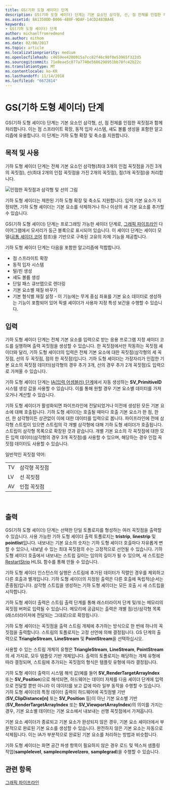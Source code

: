 ```yaml
---
title: GS(기하 도형 셰이더) 단계
description: GS(기하 도형 셰이더) 단계는 기본 요소인 삼각형, 선, 점 전체를 인접한 꼭짓점과 함께 처리합니다.
ms.assetid: 8A1350DD-B006-488F-9DAF-14CD2483BA4E
keywords:
- GS(기하 도형 셰이더) 단계
author: michaelfromredmond
ms.author: mithom
ms.date: 02/08/2017
ms.topic: article
ms.localizationpriority: medium
ms.openlocfilehash: c4659ee4200915a7cc82f46c90f0e53965f322d5
ms.sourcegitcommit: 71e8eae5c077a7740e5606298951bb78fc42b22c
ms.translationtype: MT
ms.contentlocale: ko-KR
ms.lasthandoff: 11/14/2018
ms.locfileid: "6672814"
---
```

# <a name="geometry-shader-gs-stage"></a>GS(기하 도형 셰이더) 단계


GS(기하 도형 셰이더) 단계는 기본 요소인 삼각형, 선, 점 전체를 인접한 꼭짓점과 함께 처리합니다. 이는 점 스프라이트 확장, 동적 입자 시스템, 섀도 볼륨 생성을 포함한 알고리즘에 유용합니다. 이 단계는 기하 도형 확장 및 축소를 지원합니다.

## <a name="span-idpurposeandusesspanspan-idpurposeandusesspanspan-idpurposeandusesspanpurpose-and-uses"></a><span id="Purpose_and_uses"></span><span id="purpose_and_uses"></span><span id="PURPOSE_AND_USES"></span>목적 및 사용


기하 도형 셰이더 단계는 전체 기본 요소인 삼각형(최대 3개의 인접 꼭짓점을 가진 3개의 꼭짓점), 선(최대 2개의 인접 꼭짓점을 가진 2개의 꼭짓점), 점(1개 꼭짓점)을 처리합니다.

![인접한 꼭짓점과 삼각형 및 선의 그림](images/d3d10-gs.png)

기하 도형 셰이더는 제한된 기하 도형 확장 및 축소도 지원합니다. 입력 기본 요소가 지정되면, 기하 도형 셰이더는 기본 요소를 삭제하거나 하나 이상의 새 기본 요소를 추가할 수 있습니다.

GS(기하 도형 셰이더) 단계는 프로그래밍 가능한 셰이더 단계로, [그래픽 파이프라인](graphics-pipeline.md) 다이어그램에서 모서리가 둥근 블록으로 표시되어 있습니다. 이 셰이더 단계는 셰이더 모델([공통 셰이더 코어](https://msdn.microsoft.com/library/windows/desktop/bb509580) 참조)을 기반으로 구축된 고유의 자체 기능을 제공합니다.

기하 도형 셰이더 단계는 다음을 포함한 알고리즘에 적합합니다.

-   점 스프라이트 확장
-   동적 입자 시스템
-   털/핀 생성
-   섀도 볼륨 생성
-   단일 패스 큐브맵으로 렌더링
-   기본 요소별 재질 바꾸기
-   기본 형식별 재질 설정 - 이 기능에는 무게 중심 좌표를 기본 요소 데이터로 생성하는 기능이 포함되어 있어 픽셀 셰이더가 사용자 지정 특성 보간을 수행할 수 있습니다.

## <a name="span-idinputspanspan-idinputspanspan-idinputspaninput"></a><span id="Input"></span><span id="input"></span><span id="INPUT"></span>입력


기하 도형 셰이더 단계는 전체 기본 요소를 입력으로 받는 응용 프로그램 지정 셰이더 코드를 실행하며 출력 꼭짓점을 생성할 수 있습니다. 한 꼭짓점에서만 작동하는 꼭짓점 셰이더와 달리, 기하 도형 셰이더의 입력은 전체 기본 요소에 대한 꼭짓점(삼각형의 세 꼭짓점, 선의 두 꼭짓점, 점의 한 꼭짓점)입니다. 기하 도형 셰이더는 가장자리가 인접한 기본 요소의 꼭짓점 데이터(삼각형의 경우 추가 3개, 선의 경우 추가 2개 꼭짓점)도 입력으로 가져올 수 있습니다.

기하 도형 셰이더 단계는 [IA(입력 어셈블러) 단계](input-assembler-stage--ia-.md)에서 자동 생성하는 **SV\_PrimitiveID** 시스템 생성 값을 사용할 수 있습니다. 이를 통해 원할 경우 기본 요소별 데이터를 가져오거나 계산할 수 있습니다.

기하 도형 셰이더가 활성화되면 파이프라인에 전달되었거나 이전에 생성된 모든 기본 요소에 대해 호출됩니다. 기하 도형 셰이더는 호출될 때마다 호출 기본 요소가 한 점, 한 선, 한 삼각형이든 상관없이 이에 대한 데이터를 입력으로 봅니다. 파이프라인에 전에 삼각형 스트립이 있으면 스트립의 각 개별 삼각형에 대해 기하 도형 셰이더가 호출됩니다. 스트립이 삼각형 목록으로 확장된 것과 같습니다. 개별 기본 요소의 각 꼭짓점에 대한 모든 입력 데이터(삼각형의 경우 3개 꼭짓점)를 사용할 수 있으며, 해당하는 경우 인접 꼭짓점 데이터도 사용할 수 있습니다.

일반적인 꼭짓점 약어:

|     |                 |
|-----|-----------------|
| TV  | 삼각형 꼭짓점 |
| LV  | 선 꼭짓점     |
| AV  | 인접 꼭짓점 |

 

## <a name="span-idoutputspanspan-idoutputspanspan-idoutputspanoutput"></a><span id="Output"></span><span id="output"></span><span id="OUTPUT"></span>출력


GS(기하 도형 셰이더) 단계는 선택한 단일 토폴로지를 형성하는 여러 꼭짓점을 출력할 수 있습니다. 사용 가능한 기하 도형 셰이더 출력 토폴로지는 **tristrip**, **linestrip** 및 **pointlist**입니다. 내보내는 기본 요소의 숫자는 기하 도형 셰이더 호출마다 자유롭게 변할 수 있으나, 내보낼 수 있는 최대 꼭짓점의 수는 고정적으로 선언될 수 있습니다. 기하 도형 셰이더 호출에서 내보내는 스트립 길이는 임의의 길이가 될 수 있으며, 새 스트립은 [RestartStrip](https://msdn.microsoft.com/library/windows/desktop/bb509660) HLSL 함수를 통해 만들 수 있습니다.

기하 도형 셰이더 인스턴스의 실행은 스트림에 추가된 데이터가 직렬인 경우를 제외하고 다른 호출과 별개입니다. 기하 도형 셰이더의 지정된 출력은 다른 호출에 독립적(순서는 존중됨)입니다. 삼각형 스트립을 생성하는 기하 도형 셰이더는 모든 호출 시 새 스트립을 시작합니다.

기하 도형 셰이더 출력은 스트림 출력 단계를 통해 래스터라이저 단계 및/또는 메모리의 꼭짓점 버퍼로 입력될 수 있습니다. 메모리에 공급되는 출력은 개별 점/선/삼각형 목록(래스터라이저에 전달되는 그대로)으로 확장됩니다.

기하 도형 셰이더는 꼭짓점을 출력 스트림 개체에 추가하는 방식으로 한 번에 하나의 꼭짓점을 출력합니다. 스트림의 토폴로지는 고정 선언에 의해 결정됩니다. GS 단계의 출력으로 **TriangleStream**, **LineStream** 및 **PointStream**을 선택하십시오.

사용할 수 있는 스트림 개체의 유형은 **TriangleStream**, **LineStream**, **PointStream**의 세 가지로, 모두 템플릿 기반 개체입니다. 출력의 토폴로지는 해당하는 개체 유형에 따라 결정되며, 스트림에 추가되는 꼭짓점의 형식은 템플릿 유형에 따라 결정됩니다.

기하 도형 셰이더 출력이 시스템 해석 값(예를 들어 **SV\_RenderTargetArrayIndex** 또는 **SV\_Position**)으로 해석되면, 하드웨어는 데이터 자체를 다음 셰이더 단계에 입력으로 전달할 뿐만 아니라 이 데이터를 보고 값에 따라 일부 동작을 수행할 수 있습니다. 기하 도형 셰이더의 특정 데이터 출력이 하드웨어에 꼭짓점별 기반(**SV\_ClipDistance\[n\]** 또는 **SV\_Position** 등)이 아닌 기본 요소별 기반(**SV\_RenderTargetArrayIndex** 또는 **SV\_ViewportArrayIndex**)의 의미를 가지는 경우, 기본 요소별 데이터는 기본 요소에서 내보내는 선행 꼭짓점에서 가져옵니다.

기본 요소 셰이더가 종료되고 기본 요소가 완성되지 않은 경우, 기본 요소 셰이더에서 부분적으로 완료된 기본 요소를 생성할 수 있습니다. 완전하지 않은 기본 요소는 자동으로 삭제됩니다. 이는 IA가 부분적으로 완료된 기본 요소를 처리하는 방법과 비슷합니다.

기하 도형 셰이더는 화면 공간 파생 항목이 필요하지 않은 경우 로드 및 텍스처 샘플링 작업(**samplelevel**, **samplecmplevelzero**, **samplegrad**)을 수행할 수 있습니다.

## <a name="span-idrelated-topicsspanrelated-topics"></a><span id="related-topics"></span>관련 항목


[그래픽 파이프라인](graphics-pipeline.md)

 

 




